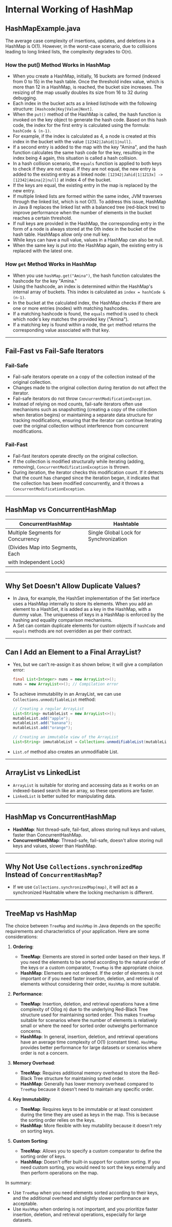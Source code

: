 # Internal Working of HashMap

## HashMapExample.java

The average case complexity of insertions, updates, and deletions in a HashMap is O(1). However, in the worst-case scenario, due to collisions leading to long linked lists, the complexity degrades to O(n).

### How the put() Method Works in HashMap

- When you create a HashMap, initially, 16 buckets are formed (indexed from 0 to 15) in the hash table. Once the threshold index value, which is more than 12 in a HashMap, is reached, the bucket size increases. The resizing of the map usually doubles its size from 16 to 32 during debugging.
- Each index in the bucket acts as a linked list/node with the following structure: `[Hashcode|Key|Value|Next]`.
- When the `put()` method of the HashMap is called, the hash function is invoked on the key object to generate the hash code. Based on this hash code, the index for the first entry is calculated using the formula: `hashCode & (n-1)`.
- For example, if the index is calculated as 4, a node is created at this index in the bucket with the value `[12342|Jahid|1|null]`.
- If a second entry is added to the map with the key "Amina", and the hash function calculates the same hash code for the key, resulting in the index being 4 again, this situation is called a hash collision.
- In a hash collision scenario, the `equals` function is applied to both keys to check if they are not equal. If they are not equal, the new entry is added to the existing entry as a linked node: `[12342|Jahid|1|1213x] -> [12342|Amina|2|null]` at index 4 of the bucket.
- If the keys are equal, the existing entry in the map is replaced by the new entry.
- If multiple linked lists are formed within the same index, JVM traverses through the linked list, which is not O(1). To address this issue, HashMap in Java 8 replaces the linked list with a balanced tree (red-black tree) to improve performance when the number of elements in the bucket reaches a certain threshold.
- If null keys are provided in the HashMap, the corresponding entry in the form of a node is always stored at the 0th index in the bucket of the hash table. HashMaps allow only one null key.
- While keys can have a null value, values in a HashMap can also be null.
- When the same key is put into the HashMap again, the existing entry is replaced with the latest one.

### How `get` Method Works in HashMap

- When you use `hashMap.get("Amina")`, the hash function calculates the hashcode for the key "Amina."
- Using the hashcode, an index is determined within the HashMap's internal array of buckets. This index is calculated as `index = hashCode & (n-1)`.
- In the bucket at the calculated index, the HashMap checks if there are one or more entries (nodes) with matching hashcodes.
- If a matching hashcode is found, the `equals` method is used to check which node's key matches the provided key ("Amina").
- If a matching key is found within a node, the `get` method returns the corresponding value associated with that key.

---

## Fail-Fast vs Fail-Safe Iterators

### Fail-Safe

- Fail-safe iterators operate on a copy of the collection instead of the original collection.
- Changes made to the original collection during iteration do not affect the iterator.
- Fail-safe iterators do not throw `ConcurrentModificationException`.
- Instead of relying on mod counts, fail-safe iterators often use mechanisms such as snapshotting (creating a copy of the collection when iteration begins) or maintaining a separate data structure for tracking modifications, ensuring that the iterator can continue iterating over the original collection without interference from concurrent modifications.

### Fail-Fast

- Fail-fast iterators operate directly on the original collection.
- If the collection is modified structurally while iterating (adding, removing), `ConcurrentModificationException` is thrown.
- During iteration, the iterator checks this modification count. If it detects that the count has changed since the iteration began, it indicates that the collection has been modified concurrently, and it throws a `ConcurrentModificationException`.

---

## HashMap vs ConcurrentHashMap

| ConcurrentHashMap                       | Hashtable                                    |
|----------------------------------------|----------------------------------------------|
| Multiple Segments for Concurrency      | Single Global Lock for Synchronization       |
| (Divides Map into Segments, Each        |                                              |
| with Independent Lock)                  |                                              |


---

## Why Set Doesn't Allow Duplicate Values?

- In Java, for example, the HashSet implementation of the Set interface uses a HashMap internally to store its elements. When you add an element to a HashSet, it is added as a key in the HashMap, with a dummy value. The uniqueness of keys in a HashMap is enforced by the hashing and equality comparison mechanisms.
- A Set can contain duplicate elements for custom objects if `hashCode` and `equals` methods are not overridden as per their contract.

---

## Can I Add an Element to a Final ArrayList?

- Yes, but we can't re-assign it as shown below; it will give a compilation error:

  ```java
  final List<Integer> nums = new ArrayList<>();
  nums = new ArrayList<>(); // Compilation error
  ```

- To achieve immutability in an ArrayList, we can use `Collections.unmodifiableList` method:

  ```java
  // Creating a regular ArrayList
  List<String> mutableList = new ArrayList<>();
  mutableList.add("apple");
  mutableList.add("banana");
  mutableList.add("orange");

  // Creating an immutable view of the ArrayList
  List<String> immutableList = Collections.unmodifiableList(mutableList);
  ```

- `List.of` method also creates an unmodifiable List.

---

## ArrayList vs LinkedList

- `ArrayList` is suitable for storing and accessing data as it works on an indexed-based search like an array, so these operations are faster.
- `LinkedList` is better suited for manipulating data.

---

## HashMap vs ConcurrentHashMap

- **HashMap**: Not thread-safe, fail-fast, allows storing null keys and values, faster than ConcurrentHashMap.
- **ConcurrentHashMap**: Thread-safe, fail-safe, doesn't allow storing null keys and values, slower than HashMap.

---

## Why Not Use `Collections.synchronizedMap` Instead of `ConcurrentHashMap`?

- If we use `Collections.synchronizedMap(map)`, it will act as a synchronized Hashtable where the locking mechanism is different.

---

## TreeMap vs HashMap

The choice between `TreeMap` and `HashMap` in Java depends on the specific requirements and characteristics of your application. Here are some considerations:

1. **Ordering**:
    - **TreeMap**: Elements are stored in sorted order based on their keys. If you need the elements to be sorted according to the natural order of the keys or a custom comparator, `TreeMap` is the appropriate choice.
    - **HashMap**: Elements are not ordered. If the order of elements is not important or if you need faster insertion, deletion, and retrieval of elements without considering their order, `HashMap` is more suitable.

2. **Performance**:
    - **TreeMap**: Insertion, deletion, and retrieval operations have a time complexity of O(log n) due to the underlying Red-Black Tree structure used for maintaining sorted order. This makes `TreeMap` suitable for scenarios where the number of elements is relatively small or where the need for sorted order outweighs performance concerns.
    - **HashMap**: In general, insertion, deletion, and retrieval operations have an average time complexity of O(1) (constant time). `HashMap` provides better performance for large datasets or scenarios where order is not a concern.

3. **Memory Overhead**:
    - **TreeMap**: Requires additional memory overhead to store the Red-Black Tree structure for maintaining sorted order.
    - **HashMap**: Generally has lower memory overhead compared to `TreeMap` because it doesn't need to maintain any specific order.

4. **Key Immutability**:
    - **TreeMap**: Requires keys to be immutable or at least consistent during the time they are used as keys in the map. This is because the sorting order relies on the keys.
    - **HashMap**: More flexible with key mutability because it doesn't rely on sorting keys.

5. **Custom Sorting**:
    - **TreeMap**: Allows you to specify a custom comparator to define the sorting order of keys.
    - **HashMap**: Doesn't offer built-in support for custom sorting. If you need custom sorting, you would need to sort the keys externally and then perform operations on the map.

In summary:
- Use `TreeMap` when you need elements sorted according to their keys, and the additional overhead and slightly slower performance are acceptable.
- Use `HashMap` when ordering is not important, and you prioritize faster insertion, deletion, and retrieval operations, especially for large datasets.
